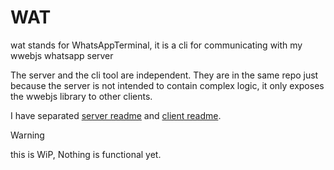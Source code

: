 # WAT

wat stands for WhatsAppTerminal, it is a cli for communicating with my wwebjs whatsapp server

The server and the cli tool are independent. They are in the same repo just because the server is not intended to contain complex logic, it only exposes the wwebjs library to other clients.

I have separated [server readme](server/README.md) and [client readme](client/README.md).

> [!WARNING]
> this is WiP, Nothing is functional yet.
